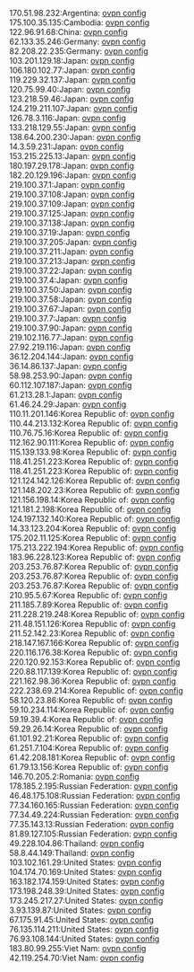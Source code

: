 170.51.98.232:Argentina: [ovpn config](vpn/170_51_98_232.ovpn)  
175.100.35.135:Cambodia: [ovpn config](vpn/175_100_35_135.ovpn)  
122.96.91.68:China: [ovpn config](vpn/122_96_91_68.ovpn)  
62.133.35.246:Germany: [ovpn config](vpn/62_133_35_246.ovpn)  
82.208.22.235:Germany: [ovpn config](vpn/82_208_22_235.ovpn)  
103.201.129.18:Japan: [ovpn config](vpn/103_201_129_18.ovpn)  
106.180.102.77:Japan: [ovpn config](vpn/106_180_102_77.ovpn)  
119.229.32.137:Japan: [ovpn config](vpn/119_229_32_137.ovpn)  
120.75.99.40:Japan: [ovpn config](vpn/120_75_99_40.ovpn)  
123.218.59.46:Japan: [ovpn config](vpn/123_218_59_46.ovpn)  
124.219.211.107:Japan: [ovpn config](vpn/124_219_211_107.ovpn)  
126.78.3.116:Japan: [ovpn config](vpn/126_78_3_116.ovpn)  
133.218.129.55:Japan: [ovpn config](vpn/133_218_129_55.ovpn)  
138.64.200.230:Japan: [ovpn config](vpn/138_64_200_230.ovpn)  
14.3.59.231:Japan: [ovpn config](vpn/14_3_59_231.ovpn)  
153.215.225.13:Japan: [ovpn config](vpn/153_215_225_13.ovpn)  
180.197.29.178:Japan: [ovpn config](vpn/180_197_29_178.ovpn)  
182.20.129.196:Japan: [ovpn config](vpn/182_20_129_196.ovpn)  
219.100.37.1:Japan: [ovpn config](vpn/219_100_37_1.ovpn)  
219.100.37.108:Japan: [ovpn config](vpn/219_100_37_108.ovpn)  
219.100.37.109:Japan: [ovpn config](vpn/219_100_37_109.ovpn)  
219.100.37.125:Japan: [ovpn config](vpn/219_100_37_125.ovpn)  
219.100.37.138:Japan: [ovpn config](vpn/219_100_37_138.ovpn)  
219.100.37.19:Japan: [ovpn config](vpn/219_100_37_19.ovpn)  
219.100.37.205:Japan: [ovpn config](vpn/219_100_37_205.ovpn)  
219.100.37.211:Japan: [ovpn config](vpn/219_100_37_211.ovpn)  
219.100.37.213:Japan: [ovpn config](vpn/219_100_37_213.ovpn)  
219.100.37.22:Japan: [ovpn config](vpn/219_100_37_22.ovpn)  
219.100.37.4:Japan: [ovpn config](vpn/219_100_37_4.ovpn)  
219.100.37.50:Japan: [ovpn config](vpn/219_100_37_50.ovpn)  
219.100.37.58:Japan: [ovpn config](vpn/219_100_37_58.ovpn)  
219.100.37.67:Japan: [ovpn config](vpn/219_100_37_67.ovpn)  
219.100.37.7:Japan: [ovpn config](vpn/219_100_37_7.ovpn)  
219.100.37.90:Japan: [ovpn config](vpn/219_100_37_90.ovpn)  
219.102.116.77:Japan: [ovpn config](vpn/219_102_116_77.ovpn)  
27.92.219.116:Japan: [ovpn config](vpn/27_92_219_116.ovpn)  
36.12.204.144:Japan: [ovpn config](vpn/36_12_204_144.ovpn)  
36.14.86.137:Japan: [ovpn config](vpn/36_14_86_137.ovpn)  
58.98.253.90:Japan: [ovpn config](vpn/58_98_253_90.ovpn)  
60.112.107.187:Japan: [ovpn config](vpn/60_112_107_187.ovpn)  
61.213.28.1:Japan: [ovpn config](vpn/61_213_28_1.ovpn)  
61.46.24.29:Japan: [ovpn config](vpn/61_46_24_29.ovpn)  
110.11.201.146:Korea Republic of: [ovpn config](vpn/110_11_201_146.ovpn)  
110.44.213.132:Korea Republic of: [ovpn config](vpn/110_44_213_132.ovpn)  
110.76.75.16:Korea Republic of: [ovpn config](vpn/110_76_75_16.ovpn)  
112.162.90.111:Korea Republic of: [ovpn config](vpn/112_162_90_111.ovpn)  
115.139.133.98:Korea Republic of: [ovpn config](vpn/115_139_133_98.ovpn)  
118.41.251.223:Korea Republic of: [ovpn config](vpn/118_41_251_223.ovpn)  
118.41.251.223:Korea Republic of: [ovpn config](vpn/118_41_251_223.ovpn)  
121.124.142.126:Korea Republic of: [ovpn config](vpn/121_124_142_126.ovpn)  
121.148.202.23:Korea Republic of: [ovpn config](vpn/121_148_202_23.ovpn)  
121.156.198.14:Korea Republic of: [ovpn config](vpn/121_156_198_14.ovpn)  
121.181.2.198:Korea Republic of: [ovpn config](vpn/121_181_2_198.ovpn)  
124.197.132.140:Korea Republic of: [ovpn config](vpn/124_197_132_140.ovpn)  
14.33.123.204:Korea Republic of: [ovpn config](vpn/14_33_123_204.ovpn)  
175.202.11.125:Korea Republic of: [ovpn config](vpn/175_202_11_125.ovpn)  
175.213.222.194:Korea Republic of: [ovpn config](vpn/175_213_222_194.ovpn)  
183.96.228.123:Korea Republic of: [ovpn config](vpn/183_96_228_123.ovpn)  
203.253.76.87:Korea Republic of: [ovpn config](vpn/203_253_76_87.ovpn)  
203.253.76.87:Korea Republic of: [ovpn config](vpn/203_253_76_87.ovpn)  
203.253.76.87:Korea Republic of: [ovpn config](vpn/203_253_76_87.ovpn)  
210.95.5.67:Korea Republic of: [ovpn config](vpn/210_95_5_67.ovpn)  
211.185.7.89:Korea Republic of: [ovpn config](vpn/211_185_7_89.ovpn)  
211.228.219.248:Korea Republic of: [ovpn config](vpn/211_228_219_248.ovpn)  
211.48.151.126:Korea Republic of: [ovpn config](vpn/211_48_151_126.ovpn)  
211.52.142.23:Korea Republic of: [ovpn config](vpn/211_52_142_23.ovpn)  
218.147.167.166:Korea Republic of: [ovpn config](vpn/218_147_167_166.ovpn)  
220.116.176.38:Korea Republic of: [ovpn config](vpn/220_116_176_38.ovpn)  
220.120.92.153:Korea Republic of: [ovpn config](vpn/220_120_92_153.ovpn)  
220.88.117.139:Korea Republic of: [ovpn config](vpn/220_88_117_139.ovpn)  
221.162.98.36:Korea Republic of: [ovpn config](vpn/221_162_98_36.ovpn)  
222.238.69.214:Korea Republic of: [ovpn config](vpn/222_238_69_214.ovpn)  
58.120.23.86:Korea Republic of: [ovpn config](vpn/58_120_23_86.ovpn)  
59.10.234.114:Korea Republic of: [ovpn config](vpn/59_10_234_114.ovpn)  
59.19.39.4:Korea Republic of: [ovpn config](vpn/59_19_39_4.ovpn)  
59.29.26.14:Korea Republic of: [ovpn config](vpn/59_29_26_14.ovpn)  
61.101.92.21:Korea Republic of: [ovpn config](vpn/61_101_92_21.ovpn)  
61.251.7.104:Korea Republic of: [ovpn config](vpn/61_251_7_104.ovpn)  
61.42.208.181:Korea Republic of: [ovpn config](vpn/61_42_208_181.ovpn)  
61.79.13.156:Korea Republic of: [ovpn config](vpn/61_79_13_156.ovpn)  
146.70.205.2:Romania: [ovpn config](vpn/146_70_205_2.ovpn)  
178.185.2.195:Russian Federation: [ovpn config](vpn/178_185_2_195.ovpn)  
46.48.175.108:Russian Federation: [ovpn config](vpn/46_48_175_108.ovpn)  
77.34.160.165:Russian Federation: [ovpn config](vpn/77_34_160_165.ovpn)  
77.34.49.224:Russian Federation: [ovpn config](vpn/77_34_49_224.ovpn)  
77.35.143.13:Russian Federation: [ovpn config](vpn/77_35_143_13.ovpn)  
81.89.127.105:Russian Federation: [ovpn config](vpn/81_89_127_105.ovpn)  
49.228.104.86:Thailand: [ovpn config](vpn/49_228_104_86.ovpn)  
58.8.44.149:Thailand: [ovpn config](vpn/58_8_44_149.ovpn)  
103.102.161.29:United States: [ovpn config](vpn/103_102_161_29.ovpn)  
104.174.70.169:United States: [ovpn config](vpn/104_174_70_169.ovpn)  
163.182.174.159:United States: [ovpn config](vpn/163_182_174_159.ovpn)  
173.198.248.39:United States: [ovpn config](vpn/173_198_248_39.ovpn)  
173.245.217.27:United States: [ovpn config](vpn/173_245_217_27.ovpn)  
3.93.139.87:United States: [ovpn config](vpn/3_93_139_87.ovpn)  
67.175.91.45:United States: [ovpn config](vpn/67_175_91_45.ovpn)  
76.135.114.211:United States: [ovpn config](vpn/76_135_114_211.ovpn)  
76.93.108.144:United States: [ovpn config](vpn/76_93_108_144.ovpn)  
183.80.99.255:Viet Nam: [ovpn config](vpn/183_80_99_255.ovpn)  
42.119.254.70:Viet Nam: [ovpn config](vpn/42_119_254_70.ovpn)  
